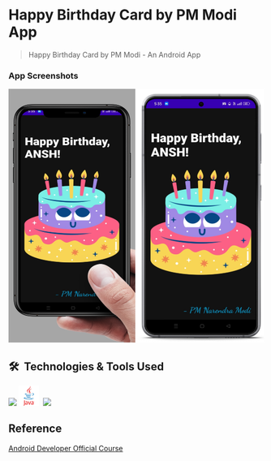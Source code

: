 # Happy Birthday Card by PM Modi App
>Happy Birthday Card by PM Modi - An Android App

### App Screenshots

<!-- ![](https://github.com/AnshSinghSonkhia/Happy-Birthday-Card-by-PM-Modi-App/blob/main/App%20Screenshots/1_20220816_174156_0000.png) -->

<div>
<img src="https://github.com/AnshSinghSonkhia/Happy-Birthday-Card-by-PM-Modi-App/blob/main/App%20Screenshots/1_20220816_174156_0000.png" data-canonical-src="https://github.com/AnshSinghSonkhia/Happy-Birthday-Card-by-PM-Modi-App/blob/main/App%20Screenshots/1_20220816_174156_0000.png" width="250" height="500" />

<img src="https://github.com/AnshSinghSonkhia/Happy-Birthday-Card-by-PM-Modi-App/blob/main/App%20Screenshots/2_20220816_174156_0001.png" data-canonical-src="https://github.com/AnshSinghSonkhia/Happy-Birthday-Card-by-PM-Modi-App/blob/main/App%20Screenshots/2_20220816_174156_0001.png" width="250" height="500" />
</div>


## 🛠 &nbsp;Technologies & Tools Used

![](https://img.shields.io/badge/-Kotlin-informational?style=flat&logo=kotlin&logoColor=black&color=d81b60)
<img src="https://github.com/devicons/devicon/blob/master/icons/java/java-original-wordmark.svg" title="Java" alt="Java" width="40" height="40"/>&nbsp;
![](https://img.shields.io/badge/-Android_Studio-informational?style=flat&logo=android-studio&logoColor=black&color=d81b60)


## Reference

[Android Developer Official Course](https://developer.android.com/courses/android-basics-kotlin/course)


